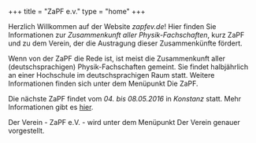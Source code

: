+++
title = "ZaPF e.v."
type  = "home"
+++

Herzlich Willkommen auf der Website *zapfev.de*! Hier finden Sie Informationen zur *Zusammenkunft aller Physik-Fachschaften*, kurz ZaPF und zu dem Verein, der die Austragung dieser Zusammenkünfte fördert.

Wenn von der ZaPF die Rede ist, ist meist die Zusammenkunft aller (deutschsprachigen) Physik-Fachschaften gemeint. Sie findet halbjährlich an einer Hochschule im deutschsprachigen Raum statt. Weitere Informationen finden sich unter dem Menüpunkt Die ZaPF.

Die nächste ZaPF findet vom *04. bis 08.05.2016* in *Konstanz* statt. Mehr Informationen gibt es [hier](https://zapf.uni-konstanz.de/ "ZaPF am See 2016").

Der Verein - ZaPF e.V. - wird unter dem Menüpunkt Der Verein genauer vorgestellt.
